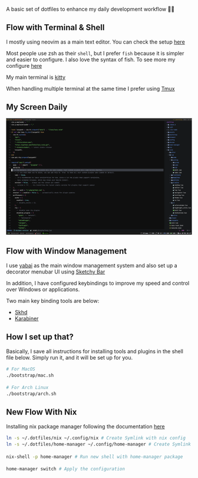 
A basic set of dotfiles to enhance my daily development workflow 🧑‍🎨

## Flow with Terminal & Shell

I mostly using neovim as a main text editor. You can check the setup [here](./nvim)

Most people use zsh as their `shell`, but I prefer `fish` because it is simpler and easier to configure.
I also love the syntax of fish. To see more my configure [here](./terminals/fish)

My main terminal is [kitty](./terminals/kitty)

When handling multiple terminal at the same time I prefer using [Tmux](./terminals/tmux)

## My Screen Daily
![My term](./screenshots/my-term.png)


## Flow with Window Management

I use [yabai](./suckless/mac_os/yabai) as the main window management system and also set up a decorator menubar UI using [Sketchy Bar](./suckless/mac_os/sketchybar)

In addition, I have configured keybindings to improve my speed and control over Windows or applications.

Two main key binding tools are below:
- [Skhd](./suckless/mac_os/skhdrc)
- [Karabiner](./suckless/mac_os/karabiner)

## How I set up that?

Basically, I save all instructions for installing tools and plugins in the shell file below.
Simply run it, and it will be set up for you.

```bash
# For MacOS
./bootstrap/mac.sh

# For Arch Linux
./bootstrap/arch.sh
```

## New Flow With Nix
Installing nix package manager following the documentation [here](https://nixos.org/download.html)

```bash
ln -s ~/.dotfiles/nix ~/.config/nix # Create Symlink with nix config
ln -s ~/.dotfiles/home-manager ~/.config/home-manager # Create Symlink with home-manager config

nix-shell -p home-manager # Run new shell with home-manager package

home-manager switch # Apply the configuration
```
